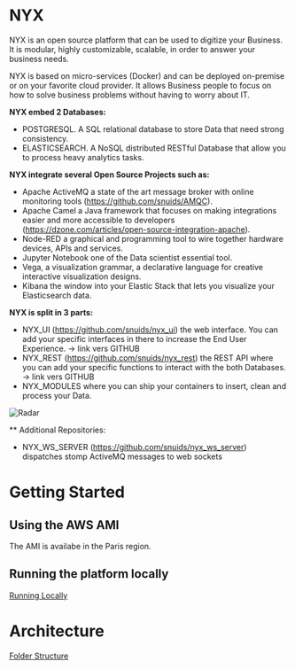 # NYX

NYX is an open source platform that can be used to digitize your Business. 
It is modular, highly customizable, scalable, in order to answer your business needs. 

NYX is based on micro-services (Docker) and can be deployed on-premise or on your favorite cloud provider.
It allows Business people to focus on how to solve business problems without having to worry about IT.

**NYX embed 2 Databases:**

- POSTGRESQL. A SQL relational database to store Data that need strong consistency.
- ELASTICSEARCH. A NoSQL distributed RESTful Database that allow you to process heavy analytics tasks.

**NYX integrate several Open Source Projects such as:**

* Apache ActiveMQ a state of the art message broker with online monitoring tools (https://github.com/snuids/AMQC).
* Apache Camel a Java framework that focuses on making integrations easier
and more accessible to developers (https://dzone.com/articles/open-source-integration-apache).
* Node-RED a graphical and programming tool to wire together hardware
devices, APIs and services.
* Jupyter Notebook one of the Data scientist essential tool.
* Vega, a visualization grammar, a declarative language for creative interactive
visualization designs.
* Kibana the window into your Elastic Stack that lets you visualize your
Elasticsearch data.

**NYX is split in 3 parts:**

* NYX_UI (https://github.com/snuids/nyx_ui) the web interface. You can add your specific interfaces in there to
increase the End User Experience. -&gt; link vers GITHUB
* NYX_REST (https://github.com/snuids/nyx_rest)  the REST API where you can add your specific functions to
interact with the both Databases. -&gt; link vers GITHUB
* NYX_MODULES where you can ship your containers to insert, clean and
process your Data.

![Radar](https://raw.githubusercontent.com/snuids/nyx/master/medias/Untitled.gif)

** Additional Repositories:

* NYX_WS_SERVER (https://github.com/snuids/nyx_ws_server) dispatches stomp ActiveMQ messages to web sockets

# Getting Started

## Using the AWS AMI

The AMI is availabe in the Paris region.

## Running the platform locally

[Running Locally](running_locally.md)

# Architecture

[Folder Structure](folder_contents.md)
